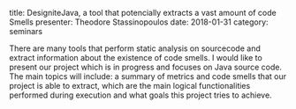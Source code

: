 title: DesigniteJava, a tool that potencially extracts a vast amount of code Smells
presenter: Theodore Stassinopoulos
date: 2018-01-31
category: seminars


There are many tools that perform static analysis on sourcecode
and extract information about the existence of code smells.
I would like to present our project which is in progress and 
focuses on Java source code. The main topics will include:
a summary of metrics and code smells that our project is able 
to extract, which are the main logical functionalities 
performed during execution and what goals this project tries to 
achieve.
